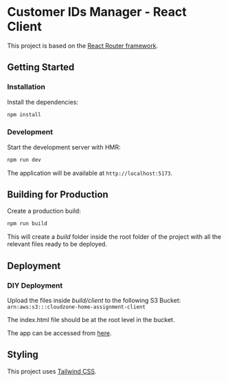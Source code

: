 # Customer IDs Manager - React Client

This project is based on the [React Router framework](https://reactrouter.com/).

## Getting Started

### Installation

Install the dependencies:

```bash
npm install
```

### Development

Start the development server with HMR:

```bash
npm run dev
```

The application will be available at `http://localhost:5173`.

## Building for Production

Create a production build:

```bash
npm run build
```

This will create a *build* folder inside the root folder of the project with all the relevant files ready to be deployed.

## Deployment

### DIY Deployment

Upload the files inside *build/client* to the following S3 Bucket:
`arn:aws:s3:::cloudzone-home-assignment-client`

The index.html file should be at the root level in the bucket.

The app can be accessed from [here](http://cloudzone-home-assignment-client.s3-website.il-central-1.amazonaws.com/).

## Styling

This project uses [Tailwind CSS](https://tailwindcss.com/).
